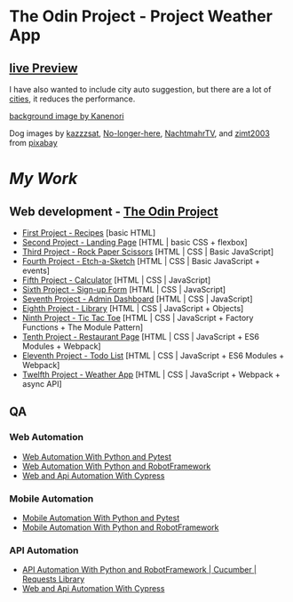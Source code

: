 # The Odin Project - Project Weather App

## <a href="https://ilyaeru.github.io/TOP-Project-Weather-App/">live Preview</a><br>

I have also wanted to include city auto suggestion, but there are a lot of <a href="https://raw.githubusercontent.com/lutangar/cities.json/master/cities.json">cities</a>, it reduces the performance.

<a href="https://pixabay.com/images/id-6785763/">background image by Kanenori</a>

Dog images by <a href="https://pixabay.com/users/kazzzsat-7677733/">kazzzsat</a>, <a href="https://pixabay.com/users/no-longer-here-19203/">No-longer-here</a>, <a href="https://pixabay.com/users/nachtmahrtv-10360388/">NachtmahrTV</a>, and <a href="https://pixabay.com/users/zimt2003-5558721/">zimt2003</a> from <a href="https://pixabay.com/">pixabay</a>

# _My Work_

## Web development - <a href="https://www.theodinproject.com/">The Odin Project</a>

- <a href="https://github.com/IlyaEru/odin-recipes">First Project - Recipes</a> [basic HTML]
- <a href="https://github.com/IlyaEru/odin-second-project">Second Project - Landing Page</a> [HTML | basic CSS + flexbox]
- <a href="https://github.com/IlyaEru/TOP-JS-Rock-paper-scissors">Third Project - Rock Paper Scissors</a> [HTML | CSS | Basic JavaScript]
- <a href="https://github.com/IlyaEru/-ETCH-A-SKETCH">Fourth Project - Etch-a-Sketch</a> [HTML | CSS | Basic JavaScript + events]
- <a href="https://github.com/IlyaEru/TOP-CALCULATOR">Fifth Project - Calculator</a> [HTML | CSS | JavaScript]
- <a href="https://github.com/IlyaEru/TOP-Project-Sign-up-Form">Sixth Project - Sign-up Form</a> [HTML | CSS | JavaScript]
- <a href="https://github.com/IlyaEru/TOP-Project-Admin-Dashboard">Seventh Project - Admin Dashboard</a> [HTML | CSS | JavaScript]
- <a href="https://github.com/IlyaEru/TOP-Project-Library">Eighth Project - Library</a> [HTML | CSS | JavaScript + Objects]
- <a href="https://github.com/IlyaEru/TOP-Project-TIC-TAC-TOE">Ninth Project - Tic Tac Toe</a> [HTML | CSS | JavaScript + Factory Functions + The Module Pattern]
- <a href="https://github.com/IlyaEru/TOP-Project-Restaurant-Page">Tenth Project - Restaurant Page</a> [HTML | CSS | JavaScript + ES6 Modules + Webpack]
- <a href="https://github.com/IlyaEru/TOP-Project-Todo-List">Eleventh Project - Todo List</a> [HTML | CSS | JavaScript + ES6 Modules + Webpack]
- <a href="https://github.com/IlyaEru/TOP-Project-Weather-App">Twelfth Project - Weather App</a> [HTML | CSS | JavaScript + Webpack + async API]

## QA

### Web Automation

- <a href="https://github.com/IlyaEru/QA---Web-automation-testing-Python-with-PyTest-">Web Automation With Python and Pytest</a>
- <a href="https://github.com/IlyaEru/QA-Web-automation-testing-python-with-RobotFramework">Web Automation With Python and RobotFramework</a>
- <a href="https://github.com/IlyaEru/QA-Web-And-Api-Automation-testing-with-cypress-and-cucumber/tree/master">Web and Api Automation With Cypress</a>

### Mobile Automation

- <a href="https://github.com/IlyaEru/QA-Mobile-Automation-testing-python-with-PyTest">Mobile Automation With Python and Pytest</a>
- <a href="https://github.com/IlyaEru/QA-Mobile-automation-testing-Python-with-RobotFramework">Mobile Automation With Python and RobotFramework</a>

### API Automation

- <a href="https://github.com/IlyaEru/QA-API-Automation-testing-Robot-Cucumber-and-requests">API Automation With Python and RobotFramework | Cucumber | Requests Library</a>
- <a href="https://github.com/IlyaEru/QA-Web-And-Api-Automation-testing-with-cypress-and-cucumber/tree/master">Web and Api Automation With Cypress</a>
